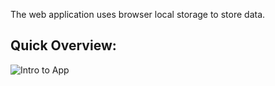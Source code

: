 
The web application uses browser local storage to store data.



## Quick Overview:

![Intro to App]([ScreenRecording2024-06-03at12.47.06AM-ezgif.com-video-to-gif-converter.gif])
